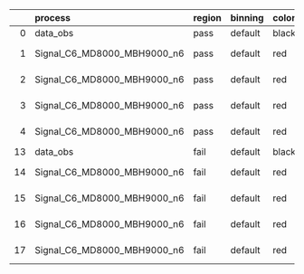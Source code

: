 |    | process                     | region   | binning   | color   | process_type   |   scale | variation   | source_filename                                                      | source_histname    | alias                       | title     |   combine_idx |     lnN |   shapes | syst_type   | direction   | variation_alias   |
|---:|:----------------------------|:---------|:----------|:--------|:---------------|--------:|:------------|:---------------------------------------------------------------------|:-------------------|:----------------------------|:----------|--------------:|--------:|---------:|:------------|:------------|:------------------|
|  0 | data_obs                    | pass     | default   | black   | DATA           |       1 | nominal     | ./histograms_for_2DAlphabet_v18//BH_Data.root                        | hpass              | Data                        | Data      |           nan | nan     |      nan | nan         | nan         | nan               |
|  1 | Signal_C6_MD8000_MBH9000_n6 | pass     | default   | red     | SIGNAL         |       1 | lumi        | ./histograms_for_2DAlphabet_v18//BH_Signal_C6_MD8000_MBH9000_n6.root | hpass              | Signal_C6_MD8000_MBH9000_n6 | BH signal |           nan |   1.016 |      nan | lnN         | nan         | nan               |
|  2 | Signal_C6_MD8000_MBH9000_n6 | pass     | default   | red     | SIGNAL         |       1 | SVM         | ./histograms_for_2DAlphabet_v18//BH_Signal_C6_MD8000_MBH9000_n6.root | hpass_SVMsyst_up   | Signal_C6_MD8000_MBH9000_n6 | BH signal |           nan | nan     |        1 | shapes      | Up          | SVMsyst           |
|  3 | Signal_C6_MD8000_MBH9000_n6 | pass     | default   | red     | SIGNAL         |       1 | SVM         | ./histograms_for_2DAlphabet_v18//BH_Signal_C6_MD8000_MBH9000_n6.root | hpass_SVMsyst_down | Signal_C6_MD8000_MBH9000_n6 | BH signal |           nan | nan     |        1 | shapes      | Down        | SVMsyst           |
|  4 | Signal_C6_MD8000_MBH9000_n6 | pass     | default   | red     | SIGNAL         |       1 | nominal     | ./histograms_for_2DAlphabet_v18//BH_Signal_C6_MD8000_MBH9000_n6.root | hpass              | Signal_C6_MD8000_MBH9000_n6 | BH signal |           nan | nan     |      nan | nan         | nan         | nan               |
| 13 | data_obs                    | fail     | default   | black   | DATA           |       1 | nominal     | ./histograms_for_2DAlphabet_v18//BH_Data.root                        | hfail              | Data                        | Data      |           nan | nan     |      nan | nan         | nan         | nan               |
| 14 | Signal_C6_MD8000_MBH9000_n6 | fail     | default   | red     | SIGNAL         |       1 | lumi        | ./histograms_for_2DAlphabet_v18//BH_Signal_C6_MD8000_MBH9000_n6.root | hfail              | Signal_C6_MD8000_MBH9000_n6 | BH signal |           nan |   1.016 |      nan | lnN         | nan         | nan               |
| 15 | Signal_C6_MD8000_MBH9000_n6 | fail     | default   | red     | SIGNAL         |       1 | SVM         | ./histograms_for_2DAlphabet_v18//BH_Signal_C6_MD8000_MBH9000_n6.root | hfail_SVMsyst_up   | Signal_C6_MD8000_MBH9000_n6 | BH signal |           nan | nan     |        1 | shapes      | Up          | SVMsyst           |
| 16 | Signal_C6_MD8000_MBH9000_n6 | fail     | default   | red     | SIGNAL         |       1 | SVM         | ./histograms_for_2DAlphabet_v18//BH_Signal_C6_MD8000_MBH9000_n6.root | hfail_SVMsyst_down | Signal_C6_MD8000_MBH9000_n6 | BH signal |           nan | nan     |        1 | shapes      | Down        | SVMsyst           |
| 17 | Signal_C6_MD8000_MBH9000_n6 | fail     | default   | red     | SIGNAL         |       1 | nominal     | ./histograms_for_2DAlphabet_v18//BH_Signal_C6_MD8000_MBH9000_n6.root | hfail              | Signal_C6_MD8000_MBH9000_n6 | BH signal |           nan | nan     |      nan | nan         | nan         | nan               |